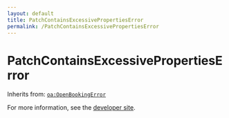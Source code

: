 ```yaml
---
layout: default
title: PatchContainsExcessivePropertiesError
permalink: /PatchContainsExcessivePropertiesError
---
```


# PatchContainsExcessivePropertiesError


Inherits from: [`oa:OpenBookingError`](https://openactive.io/OpenBookingError)

For more information, see the [developer site](https://developer.openactive.io/data-model/types/).